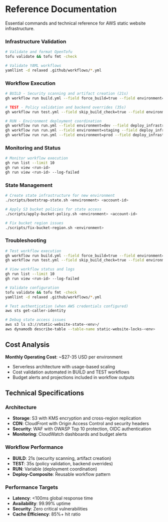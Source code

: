 # Reference Documentation

Essential commands and technical reference for AWS static website infrastructure.

### Infrastructure Validation

```bash
# Validate and format OpenTofu
tofu validate && tofu fmt -check

# Validate YAML workflows
yamllint -d relaxed .github/workflows/*.yml
```

### Workflow Execution

```bash
# BUILD - Security scanning and artifact creation (21s)
gh workflow run build.yml --field force_build=true --field environment=dev

# TEST - Policy validation and backend overrides (35s)
gh workflow run test.yml --field skip_build_check=true --field environment=dev

# RUN - Environment deployment coordination
gh workflow run run.yml --field environment=dev --field deploy_infrastructure=true
gh workflow run run.yml --field environment=staging --field deploy_infrastructure=true
gh workflow run run.yml --field environment=prod --field deploy_infrastructure=true
```

### Monitoring and Status

```bash
# Monitor workflow execution
gh run list --limit 10
gh run view <run-id>
gh run view <run-id> --log-failed
```

### State Management

```bash
# Create state infrastructure for new environment
./scripts/bootstrap-state.sh <environment> <account-id>

# Apply S3 bucket policies for state access
./scripts/apply-bucket-policy.sh <environment> <account-id>

# Fix bucket region issues
./scripts/fix-bucket-region.sh <environment>
```

### Troubleshooting

```bash
# Test workflow execution
gh workflow run build.yml --field force_build=true --field environment=dev
gh workflow run test.yml --field skip_build_check=true --field environment=dev

# View workflow status and logs
gh run list --limit 10
gh run view <run-id> --log-failed

# Validate configuration
tofu validate && tofu fmt -check
yamllint -d relaxed .github/workflows/*.yml

# Test authentication (when AWS credentials configured)
aws sts get-caller-identity

# Debug state access issues
aws s3 ls s3://static-website-state-<env>/
aws dynamodb describe-table --table-name static-website-locks-<env>
```

## Cost Analysis

**Monthly Operating Cost**: ~$27-35 USD per environment
- Serverless architecture with usage-based scaling
- Cost validation automated in BUILD and TEST workflows
- Budget alerts and projections included in workflow outputs

## Technical Specifications

### Architecture
- **Storage**: S3 with KMS encryption and cross-region replication
- **CDN**: CloudFront with Origin Access Control and security headers
- **Security**: WAF with OWASP Top 10 protection, OIDC authentication
- **Monitoring**: CloudWatch dashboards and budget alerts

### Workflow Performance
- **BUILD**: 21s (security scanning, artifact creation)
- **TEST**: 35s (policy validation, backend overrides)
- **RUN**: Variable (deployment coordination)
- **Deploy-Composite**: Reusable workflow pattern

### Performance Targets
- **Latency**: <100ms global response time
- **Availability**: 99.99% uptime
- **Security**: Zero critical vulnerabilities
- **Cache Efficiency**: 85%+ hit ratio
